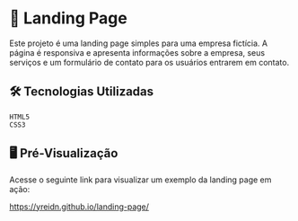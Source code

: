 # 🚀 Landing Page

Este projeto é uma landing page simples para uma empresa fictícia. A página é responsiva e apresenta informações sobre a empresa, seus serviços e um formulário de contato para os usuários entrarem em contato.

## 🛠️ Tecnologias Utilizadas

    HTML5
    CSS3

## 🖥️ Pré-Visualização

Acesse o seguinte link para visualizar um exemplo da landing page em ação:

https://yreidn.github.io/landing-page/
